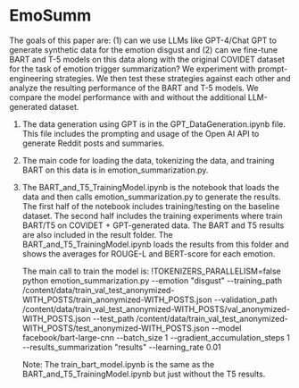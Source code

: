# EmoSumm

The goals of this paper are: (1) can we use LLMs like GPT-4/Chat GPT to generate synthetic data for the emotion disgust and (2) can we fine-tune BART and T-5 models on this data along with the original COVIDET dataset for the task of emotion trigger summarization? We experiment with prompt-engineering strategies. We then test these strategies against each other and analyze the resulting performance of the BART and T-5 models. We compare the model performance with and without the additional LLM-generated dataset.

1. The data generation using GPT is in the GPT_DataGeneration.ipynb file. This file includes the prompting and usage of the Open AI API to generate Reddit posts and summaries.
2. The main code for loading the data, tokenizing the data, and training BART on this data is in emotion_summarization.py. 
3. The BART_and_T5_TrainingModel.ipynb is the notebook that loads the data and then calls emotion_summarization.py to generate the results.
   The first half of the notebook includes training/testing on the baseline dataset. The second half includes the training experiments where train BART/T5 on COVIDET + GPT-generated data.
   The BART and T5 results are also included in the result folder. The BART_and_T5_TrainingModel.ipynb loads the results from this folder and shows the averages for ROUGE-L and BERT-score for each emotion. 

   The main call to train the model is:
   !TOKENIZERS_PARALLELISM=false python emotion_summarization.py --emotion "disgust" --training_path /content/data/train_val_test_anonymized-WITH_POSTS/train_anonymized-WITH_POSTS.json --validation_path /content/data/train_val_test_anonymized-WITH_POSTS/val_anonymized-WITH_POSTS.json --test_path /content/data/train_val_test_anonymized-WITH_POSTS/test_anonymized-WITH_POSTS.json --model facebook/bart-large-cnn --batch_size 1 --gradient_accumulation_steps 1 --results_summarization "results" --learning_rate 0.01

   
   Note: The train_bart_model.ipynb is the same as the BART_and_T5_TrainingModel.ipynb but just without the T5 results.
